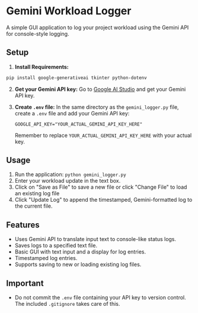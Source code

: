 # Gemini Workload Logger

A simple GUI application to log your project workload using the Gemini API for console-style logging.

## Setup

1.  **Install Requirements:**
   ```bash
   pip install google-generativeai tkinter python-dotenv
   ```
2. **Get your Gemini API key:** Go to [Google AI Studio](https://makersuite.google.com/app/apikey) and get your Gemini API key.
3.  **Create `.env` file:** In the same directory as the `gemini_logger.py` file, create a `.env` file and add your Gemini API key:

    ```
    GOOGLE_API_KEY="YOUR_ACTUAL_GEMINI_API_KEY_HERE"
    ```
    Remember to replace `YOUR_ACTUAL_GEMINI_API_KEY_HERE` with your actual key.

## Usage

1.  Run the application: `python gemini_logger.py`
2.  Enter your workload update in the text box.
3.  Click on "Save as File" to save a new file or click "Change File" to load an existing log file
4.  Click "Update Log" to append the timestamped, Gemini-formatted log to the current file.

## Features

-   Uses Gemini API to translate input text to console-like status logs.
-   Saves logs to a specified text file.
-   Basic GUI with text input and a display for log entries.
-   Timestamped log entries.
-   Supports saving to new or loading existing log files.

## Important

-   Do not commit the `.env` file containing your API key to version control. The included `.gitignore` takes care of this.